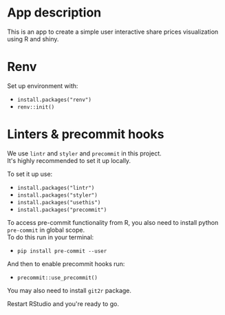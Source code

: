 # App description
This is an app to create a simple user interactive share prices visualization using R and shiny.

# Renv
Set up environment with:
- `install.packages("renv")`
- `renv::init()`

# Linters & precommit hooks
We use `lintr` and `styler` and `precommit` in this project. <br>
It's highly recommended to set it up locally.

To set it up use:
- `install.packages("lintr")`
- `install.packages("styler")`
- `install.packages("usethis")`
- `install.packages("precommit")`

To access pre-commit functionality from R, you also need to install python `pre-commit` in global scope.<br>
To do this run in your terminal:
- `pip install pre-commit --user`

And then to enable precommit hooks run:
- `precommit::use_precommit()`

You may also need to install `git2r` package. 

Restart RStudio and you're ready to go.
